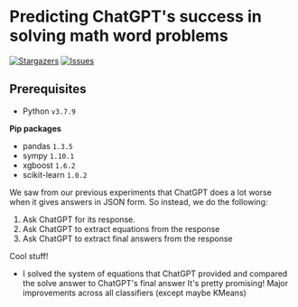 # Predicting ChatGPT's success in solving math word problems

<p align="left">
	<a href="https://github.com/hwelsters/chatgpt-mwp-performance-prediction/stargazers">
		<img alt="Stargazers" src="https://img.shields.io/github/stars/hwelsters/chatgpt-mwp-performance-prediction?style=for-the-badge"></a>
	<a href="https://github.com/hwelsters/chatgpt-mwp-performance-prediction/issues">
		<img alt="Issues" src="https://img.shields.io/github/issues/hwelsters/chatgpt-mwp-performance-prediction?style=for-the-badge"></a>
</p>

## Prerequisites
- Python `v3.7.9`

**Pip packages**
- pandas          `1.3.5`
- sympy           `1.10.1`
- xgboost         `1.6.2`
- scikit-learn    `1.0.2`


We saw from our previous experiments that ChatGPT does a lot worse when it gives answers in JSON form.
So instead, we do the following:

1. Ask ChatGPT for its response.
2. Ask ChatGPT to extract equations from the response
3. Ask ChatGPT to extract final answers from the response

Cool stuff!
-   I solved the system of equations that ChatGPT provided and compared the solve answer to ChatGPT's final answer
    It's pretty promising! Major improvements across all classifiers (except maybe KMeans)